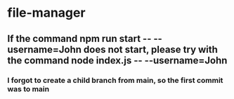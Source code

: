 # file-manager
## If the command npm run start -- --username=John does not start, please try with the command node index.js -- --username=John
### I forgot to create a child branch from main, so the first commit was to main